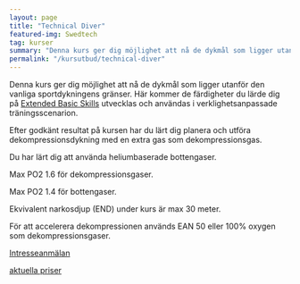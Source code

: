 ```yaml
---
layout: page
title: "Technical Diver"
featured-img: Swedtech
tag: kurser
summary: "Denna kurs ger dig möjlighet att nå de dykmål som ligger utanför den vanliga sportdykningens gränser."
permalink: "/kursutbud/technical-diver"
---
```


Denna kurs ger dig möjlighet att nå de dykmål som ligger utanför den vanliga sportdykningens gränser. Här kommer de färdigheter du lärde dig på [Extended Basic Skills](/kursutbud/extended-basic-skills) utvecklas och användas i verklighetsanpassade träningsscenarion.

Efter godkänt resultat på kursen har du lärt dig planera och utföra dekompressionsdykning med en extra gas som dekompressionsgas.

Du har lärt dig att använda heliumbaserade bottengaser.

Max PO2 1.6 för dekompressionsgaser.

Max PO2 1.4 för bottengaser.

Ekvivalent narkosdjup (END) under kurs är max 30 meter.

För att accelerera dekompressionen används EAN 50 eller 100% oxygen som dekompressionsgaser.

[Intresseanmälan](/contact)

[aktuella priser](/kursutbud/priser)
